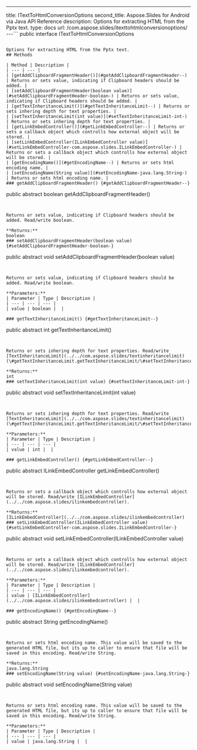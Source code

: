 ---
title: ITextToHtmlConversionOptions
second_title: Aspose.Slides for Android via Java API Reference
description: Options for extracting HTML from the Pptx text.
type: docs
url: /com.aspose.slides/itexttohtmlconversionoptions/
---```
public interface ITextToHtmlConversionOptions
```

Options for extracting HTML from the Pptx text.
## Methods

| Method | Description |
| --- | --- |
| [getAddClipboardFragmentHeader()](#getAddClipboardFragmentHeader--) | Returns or sets value, indicating if Clipboard headers should be added. |
| [setAddClipboardFragmentHeader(boolean value)](#setAddClipboardFragmentHeader-boolean-) | Returns or sets value, indicating if Clipboard headers should be added. |
| [getTextInheritanceLimit()](#getTextInheritanceLimit--) | Returns or sets inhering depth for text properties. |
| [setTextInheritanceLimit(int value)](#setTextInheritanceLimit-int-) | Returns or sets inhering depth for text properties. |
| [getLinkEmbedController()](#getLinkEmbedController--) | Returns or sets a callback object which controlls how external object will be stored. |
| [setLinkEmbedController(ILinkEmbedController value)](#setLinkEmbedController-com.aspose.slides.ILinkEmbedController-) | Returns or sets a callback object which controlls how external object will be stored. |
| [getEncodingName()](#getEncodingName--) | Returns or sets html encoding name. |
| [setEncodingName(String value)](#setEncodingName-java.lang.String-) | Returns or sets html encoding name. |
### getAddClipboardFragmentHeader() {#getAddClipboardFragmentHeader--}
```
public abstract boolean getAddClipboardFragmentHeader()
```


Returns or sets value, indicating if Clipboard headers should be added. Read/write boolean.

**Returns:**
boolean
### setAddClipboardFragmentHeader(boolean value) {#setAddClipboardFragmentHeader-boolean-}
```
public abstract void setAddClipboardFragmentHeader(boolean value)
```


Returns or sets value, indicating if Clipboard headers should be added. Read/write boolean.

**Parameters:**
| Parameter | Type | Description |
| --- | --- | --- |
| value | boolean |  |

### getTextInheritanceLimit() {#getTextInheritanceLimit--}
```
public abstract int getTextInheritanceLimit()
```


Returns or sets inhering depth for text properties. Read/write [TextInheritanceLimit](../../com.aspose.slides/textinheritancelimit)(\#getTextInheritanceLimit.getTextInheritanceLimit/\#setTextInheritanceLimit(int).setTextInheritanceLimit(int)).

**Returns:**
int
### setTextInheritanceLimit(int value) {#setTextInheritanceLimit-int-}
```
public abstract void setTextInheritanceLimit(int value)
```


Returns or sets inhering depth for text properties. Read/write [TextInheritanceLimit](../../com.aspose.slides/textinheritancelimit)(\#getTextInheritanceLimit.getTextInheritanceLimit/\#setTextInheritanceLimit(int).setTextInheritanceLimit(int)).

**Parameters:**
| Parameter | Type | Description |
| --- | --- | --- |
| value | int |  |

### getLinkEmbedController() {#getLinkEmbedController--}
```
public abstract ILinkEmbedController getLinkEmbedController()
```


Returns or sets a callback object which controlls how external object will be stored. Read/write [ILinkEmbedController](../../com.aspose.slides/ilinkembedcontroller).

**Returns:**
[ILinkEmbedController](../../com.aspose.slides/ilinkembedcontroller)
### setLinkEmbedController(ILinkEmbedController value) {#setLinkEmbedController-com.aspose.slides.ILinkEmbedController-}
```
public abstract void setLinkEmbedController(ILinkEmbedController value)
```


Returns or sets a callback object which controlls how external object will be stored. Read/write [ILinkEmbedController](../../com.aspose.slides/ilinkembedcontroller).

**Parameters:**
| Parameter | Type | Description |
| --- | --- | --- |
| value | [ILinkEmbedController](../../com.aspose.slides/ilinkembedcontroller) |  |

### getEncodingName() {#getEncodingName--}
```
public abstract String getEncodingName()
```


Returns or sets html encoding name. This value will be saved to the generated HTML file, but its up to caller to ensure that file will be saved in this encoding. Read/write String.

**Returns:**
java.lang.String
### setEncodingName(String value) {#setEncodingName-java.lang.String-}
```
public abstract void setEncodingName(String value)
```


Returns or sets html encoding name. This value will be saved to the generated HTML file, but its up to caller to ensure that file will be saved in this encoding. Read/write String.

**Parameters:**
| Parameter | Type | Description |
| --- | --- | --- |
| value | java.lang.String |  |

